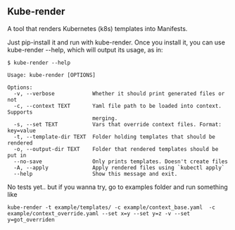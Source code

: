## Kube-render

A tool that renders Kubernetes (k8s) templates into Manifests.

Just pip-install it and run with kube-render.
Once you install it, you can use kube-render --help, which will output its usage, as in:

```
$ kube-render --help

Usage: kube-render [OPTIONS]

Options:
  -v, --verbose            Whether it should print generated files or not
  -c, --context TEXT       Yaml file path to be loaded into context. Supports
                           merging.
  -s, --set TEXT           Vars that override context files. Format: key=value
  -t, --template-dir TEXT  Folder holding templates that should be rendered
  -o, --output-dir TEXT    Folder that rendered templates should be put in
  --no-save                Only prints templates. Doesn't create files
  -A, --apply              Apply rendered files using `kubectl apply`
  --help                   Show this message and exit.
```

No tests yet.. but if you wanna try, go to examples folder and run something like
```
kube-render -t example/templates/ -c example/context_base.yaml  -c example/context_override.yaml --set x=y --set y=z -v --set y=got_overriden
```
